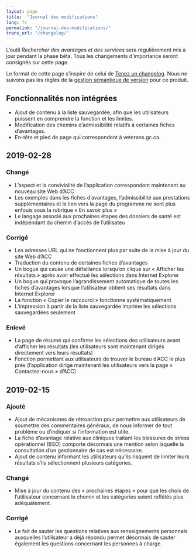 ```yaml
---
layout: page
title:  "Journal des modifications"
lang: fr
permalink: "/journal-des-modifications/"
trans_url: "/changelog/"
---
```


L’outil _Rechercher des avantages et des services_ sera régulièrement mis à jour pendant la phase bêta. Tous les changements d’importance seront consignés sur cette page.

Le format de cette page s’inspire de celui de [Tenez un changelog](https://keepachangelog.com/fr/1.0.0/). Nous ne suivons pas les règles de la [gestion sémantique de version](https://semver.org/lang/fr/) pour ce produit.

## Fonctionnalités non intégrées
* Ajout de contenu à la liste sauvegardée, afin que les utilisateurs puissent en comprendre la fonction et les limites.
* Modification des chemins d’admissibilité relatifs à certaines fiches d’avantages.
* En-tête et pied de page qui correspondent à veterans.gc.ca.

## 2019-02-28
### Changé
* L’aspect et la convivialité de l’application correspondent maintenant au nouveau site Web d’ACC
* Les exemples dans les fiches d’avantages, l’admissibilité aux prestations supplémentaires et le lien vers la page du programme ne sont plus enfouis sous la rubrique « En savoir plus »
* Le langage associé aux prochaines étapes des dossiers de santé est indépendant du chemin d’accès de l’utilisateu

### Corrigé
* Les adresses URL qui ne fonctionnent plus par suite de la mise à jour du site Web d’ACC
* Traduction du contenu de certaines fiches d’avantages
* Un bogue qui cause une défaillance lorsqu’on clique sur « Afficher les résultats » après avoir effectué les sélections dans Internet Explorer
* Un bogue qui provoque l’agrandissement automatique de toutes les fiches d’avantages lorsque l’utilisateur obtient ses résultats dans Internet Explorer
* La fonction « Copier le raccourci » fonctionne systématiquement
* L’impression à partir de la liste sauvegardée imprime les sélections sauvegardées seulement

### Enlevé
* La page de résumé qui confirme les sélections des utilisateurs avant d’afficher les résultats (les utilisateurs sont maintenant dirigés directement vers leurs résultats)
* Fonction permettant aux utilisateurs de trouver le bureau d’ACC le plus près (l’application dirige maintenant les utilisateurs vers la page « Contactez-nous » d’ACC)

## 2019-02-15
### Ajouté
* Ajout de mécanismes de rétroaction pour permettre aux utilisateurs de soumettre des commentaires généraux, de nous informer de tout problème ou d’indiquer si l’information est utile.
* La fiche d’avantage relative aux cliniques traitant les blessures de stress opérationnel (BSO) comporte désormais une mention selon laquelle la consultation d’un gestionnaire de cas est nécessaire.
* Ajout de contenu informant les utilisateurs qu’ils risquent de limiter leurs résultats s’ils sélectionnent plusieurs catégories.

### Changé
* Mise à jour du contenu des « prochaines étapes » pour que les choix de l’utilisateur concernant le chemin et les catégories soient reflétés plus adéquatement.

### Corrigé
* Le fait de sauter les questions relatives aux renseignements personnels auxquelles l’utilisateur a déjà répondu permet désormais de sauter également les questions concernant les personnes à charge.
